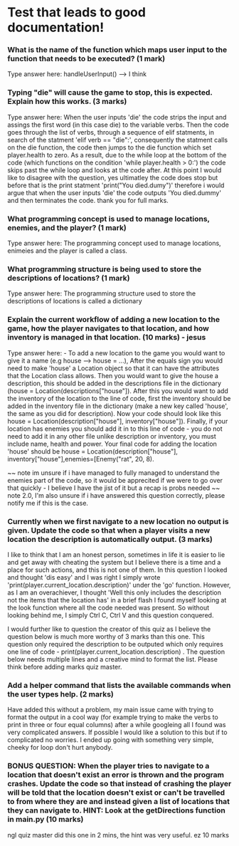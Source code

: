 # Test that leads to good documentation!


### What is the name of the function which maps user input to the function that needs to be executed? (1 mark)

Type answer here: handleUserInput() --> I think

### Typing "die" will cause the game to stop, this is expected. Explain how this works. (3 marks)

Type answer here: When the user inputs 'die' the code strips the input and assings the first word (in this case
die) to the variable verbs. Then the code goes through the list of verbs, through a sequence of elif statments, 
in search of the statment 'elif verb == "die":', consequently the statment calls on the die function, the code then
jumps to the die function which set player.health to zero. As a result, due to the while loop at the bottom of the code (which
functions on the condition 'while player.health > 0:') the code skips past the while loop and looks at the code after. At this point
I would like to disagree with the question, yes ultimatley the code does stop but before that is the print statment 'print("You died.dumy")'
therefore i would argue that when the user inputs 'die' the code outputs 'You died.dummy' and then terminates the code. 
thank you for full marks.

### What programming concept is used to manage locations, enemies, and the player? (1 mark)

Type answer here: The programming concept used to manage locations, enimeies and the player is called a class.

### What programming structure is being used to store the descriptions of locations? (1 mark)

Type answer here: The programming structure used to store the descriptions of locations is called a dictionary

### Explain the current workflow of adding a new location to the game, how the player navigates to that location, and how inventory is managed in that location. (10 marks) - jesus

Type answer here: - To add a new location to the game you would want to give it a name (e.g house --> house = ...), After the equals 
sign you would need to make 'house' a Location object so that it can have the attributes that the Location class allows. Then you
would want to give the house a description, this should be added in the descriptions file in the dictionary (house = Location(descriptions["house"]).
After this you would want to add the inventory of the location to the line of code, first the inventory should be added in the 
inventory file in the dictionary (make a new key called 'house', the same as you did for description). Now your code should look like 
this house = Location(description["house"], inventory["house"]). Finally, if your location has enemies you should add it in to this line
of code - you do not need to add it in any other file unlike description or inventory, you must include name, health and power.
Your final code for adding the location 'house' should be house = Location(description["house"], inventory["house"],enemies=[Enemy("rat", 20, 8).

~~ note im unsure if i have managed to fully managed to understand the enemies part of the code, so it would be apprecited if we were
to go over that quickly - I believe I have the jist of it but a recap is probs needed
~~ note 2.0, I'm also unsure if i have answered this question correctly, please notify me if this is the case.

### Currently when we first navigate to a new location no output is given. Update the code so that when a player visits a new location the description is automatically output. (3 marks)
I like to think that I am an honest person, sometimes in life it is easier to lie and get away with cheating the system but I
believe there is a time and a place for such actions, and this is not one of them. In this question I looked and thought 'dis
easy' and I was right I simply wrote 'print(player.current_location.description)' under the 'go' function. However, as I am an
overachiever, I thought 'Well this only includes the description not the items that the location has' in a brief flash I found 
myself looking at the look function where all the code needed was present. So without looking behind me, I simply Ctrl C, Ctrl V
and this question conquered.

I would further like to question the creator of this quiz as I believe the question below is much more worthy of 3 marks than this 
one. This question only required the description to be outputed which only requires one line of code - print(player.current_location.description)
. The question below needs multiple lines and a creative mind to format the list. Please think before adding marks quiz master.

### Add a helper command that lists the available commands when the user types help. (2 marks)
Have added this without a problem, my main issue came with trying to format the output in a cool way (for example trying to make
the verbs to print in three or four equal columns) after a while googleing all I found was very complicated answers. If possible 
I would like a solution to this but if to complicated no worries. I ended up going with something very simple, cheeky for loop
don't hurt anybody.

### BONUS QUESTION: When the player tries to navigate to a location that doesn't exist an error is thrown and the program crashes. Update the code so that instead of crashing the player will be told that the location doesn't exist or can't be travelled to from where they are and instead given a list of locations that they can navigate to. HINT: Look at the getDirections function in main.py (10 marks)
ngl quiz master did this one in 2 mins, the hint was very useful. ez 10 marks